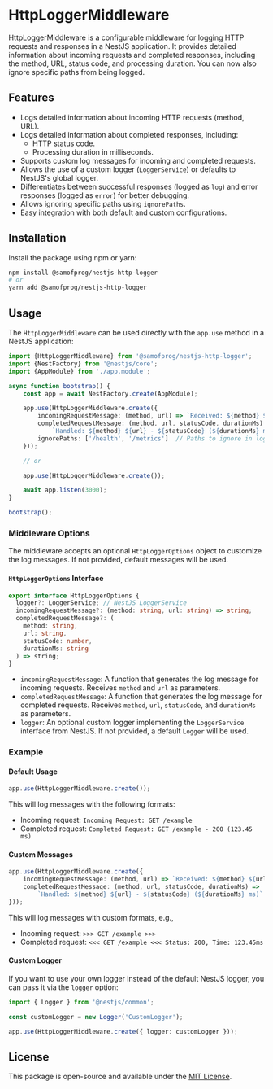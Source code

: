 
# HttpLoggerMiddleware

HttpLoggerMiddleware is a configurable middleware for logging HTTP requests and responses in a NestJS application. It provides detailed information about incoming requests and completed responses, including the method, URL, status code, and processing duration. You can now also ignore specific paths from being logged.

## Features

- Logs detailed information about incoming HTTP requests (method, URL).
- Logs detailed information about completed responses, including:
  - HTTP status code.
  - Processing duration in milliseconds.
- Supports custom log messages for incoming and completed requests.
- Allows the use of a custom logger (`LoggerService`) or defaults to NestJS's global logger.
- Differentiates between successful responses (logged as `log`) and error responses (logged as `error`) for better debugging.
- Allows ignoring specific paths using `ignorePaths`.
- Easy integration with both default and custom configurations.

## Installation

Install the package using npm or yarn:

```bash
npm install @samofprog/nestjs-http-logger 
# or  
yarn add @samofprog/nestjs-http-logger
```

## Usage

The `HttpLoggerMiddleware` can be used directly with the `app.use` method in a NestJS application:

```typescript
import {HttpLoggerMiddleware} from '@samofprog/nestjs-http-logger';
import {NestFactory} from '@nestjs/core';
import {AppModule} from './app.module';

async function bootstrap() {
    const app = await NestFactory.create(AppModule);

    app.use(HttpLoggerMiddleware.create({
        incomingRequestMessage: (method, url) => `Received: ${method} ${url}`,
        completedRequestMessage: (method, url, statusCode, durationMs) =>
            `Handled: ${method} ${url} - ${statusCode} (${durationMs} ms)`,
        ignorePaths: ['/health', '/metrics']  // Paths to ignore in logs
    }));

    // or

    app.use(HttpLoggerMiddleware.create());

    await app.listen(3000);
}

bootstrap();
```

### Middleware Options

The middleware accepts an optional `HttpLoggerOptions` object to customize the log messages. If not provided, default messages will be used.

#### `HttpLoggerOptions` Interface

```typescript
export interface HttpLoggerOptions {
  logger?: LoggerService; // NestJS LoggerService
  incomingRequestMessage?: (method: string, url: string) => string;
  completedRequestMessage?: (
    method: string,
    url: string,
    statusCode: number,
    durationMs: string
  ) => string;
}
```

- `incomingRequestMessage`: A function that generates the log message for incoming requests. Receives `method` and `url` as parameters.
- `completedRequestMessage`: A function that generates the log message for completed requests. Receives `method`, `url`, `statusCode`, and `durationMs` as parameters.
- `logger`: An optional custom logger implementing the `LoggerService` interface from NestJS. If not provided, a default `Logger` will be used.


### Example

#### Default Usage

```typescript
app.use(HttpLoggerMiddleware.create());
```

This will log messages with the following formats:

- Incoming request: `Incoming Request: GET /example`
- Completed request: `Completed Request: GET /example - 200 (123.45 ms)`

#### Custom Messages

```typescript
app.use(HttpLoggerMiddleware.create({
    incomingRequestMessage: (method, url) => `Received: ${method} ${url}`,
    completedRequestMessage: (method, url, statusCode, durationMs) =>
        `Handled: ${method} ${url} - ${statusCode} (${durationMs} ms)`
}));
```

This will log messages with custom formats, e.g.,

- Incoming request: `>>> GET /example >>>`
- Completed request: `<<< GET /example <<< Status: 200, Time: 123.45ms`

#### Custom Logger

If you want to use your own logger instead of the default NestJS logger, you can pass it via the `logger` option:

```typescript
import { Logger } from '@nestjs/common';

const customLogger = new Logger('CustomLogger');

app.use(HttpLoggerMiddleware.create({ logger: customLogger }));
```


## License

This package is open-source and available under the [MIT License](https://mit-license.org/).
